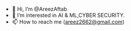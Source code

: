 - 👋 Hi, I’m @AreezAftab
- 👀 I’m interested in AI & ML,CYBER SECURITY.
- 📫 How to reach me (areez2662@gmail.com)

<!---
AreezAftab/AreezAftab is a ✨ special ✨ repository because its `README.md` (this file) appears on your GitHub profile.
You can click the Preview link to take a look at your changes.
--->
